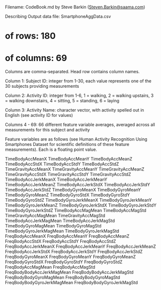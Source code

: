 Filename: CodeBook.md
by Steve Barkin   (Steven.Barkin@saama.com)

Describing Output data file:  SmartphoneAggData.csv


# of rows:  180
# of columns: 69
Columns are comma-separated.    Head row contains column names.

Column 1: 
Subject ID: integer from 1-30, each value represents one of the 30 subjects providing measurements

Column 2:
Activity ID: integer from 1-6, 1 = walking, 2 = walking upstairs, 3 = walking downstairs, 
   4 = sitting, 5 = standing, 6 = laying
   
Column 3:
Activity Name: character vector, with activity spelled out in English (see activity ID for values)

Columns 4 - 69:
66 different feature variable averages, averaged across all measurements for this subject and activity

Feature variables are as follows (see Human Activity Recognition Using Smartphones Dataset for
    scientific definitions of these feature measurements).  Each is a floating point value.
    
TimeBodyAccMeanX 
TimeBodyAccMeanY
TimeBodyAccMeanZ
TimeBodyAccStdX
TimeBodyAccStdY
TimeBodyAccStdZ
TimeGravityAccMeanX
TimeGravityAccMeanY
TimeGravityAccMeanZ
TimeGravityAccStdX
TimeGravityAccStdY
TimeGravityAccStdZ
TimeBodyAccJerkMeanX
TimeBodyAccJerkMeanY
TimeBodyAccJerkMeanZ
TimeBodyAccJerkStdX
TimeBodyAccJerkStdY
TimeBodyAccJerkStdZ
TimeBodyGyroMeanX
TimeBodyGyroMeanY
TimeBodyGyroMeanZ
TimeBodyGyroStdX
TimeBodyGyroStdY
TimeBodyGyroStdZ
TimeBodyGyroJerkMeanX
TimeBodyGyroJerkMeanY
TimeBodyGyroJerkMeanZ
TimeBodyGyroJerkStdX
TimeBodyGyroJerkStdY
TimeBodyGyroJerkStdZ
TimeBodyAccMagMean
TimeBodyAccMagStd
TimeGravityAccMagMean
TimeGravityAccMagStd
TimeBodyAccJerkMagMean
TimeBodyAccJerkMagStd
TimeBodyGyroMagMean
TimeBodyGyroMagStd
TimeBodyGyroJerkMagMean
TimeBodyGyroJerkMagStd
FreqBodyAccMeanX
FreqBodyAccMeanY
FreqBodyAccMeanZ
FreqBodyAccStdX
FreqBodyAccStdY
FreqBodyAccStdZ
FreqBodyAccJerkMeanX
FreqBodyAccJerkMeanY
FreqBodyAccJerkMeanZ
FreqBodyAccJerkStdX
FreqBodyAccJerkStdY
FreqBodyAccJerkStdZ
FreqBodyGyroMeanX
FreqBodyGyroMeanY
FreqBodyGyroMeanZ
FreqBodyGyroStdX
FreqBodyGyroStdY
FreqBodyGyroStdZ
FreqBodyAccMagMean
FreqBodyAccMagStd
FreqBodyBodyAccJerkMagMean
FreqBodyBodyAccJerkMagStd
FreqBodyBodyGyroMagMean
FreqBodyBodyGyroMagStd
FreqBodyBodyGyroJerkMagMean
FreqBodyBodyGyroJerkMagStd